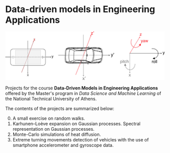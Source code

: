 # Data-driven models in Engineering Applications

![smartphone-car-yaw-pitch-roll](3-outlier-detection/phone-and-car-axes.png)

Projects for the course **Data-Driven Models in Engineering Applications** offered by the Master's program in *Data Science and Machine Learning* of the National Technical University of Athens.

The contents of the projects are summarized below:

0. A small exercise on random walks.
1. Karhunen–Loève expansion on Gaussian processes. Spectral representation on Gaussian processes.
2. Monte-Carlo simulations of heat diffusion.
3. Extreme turning movements detection of vehicles with the use of smartphone accelerometer and gyroscope data.
